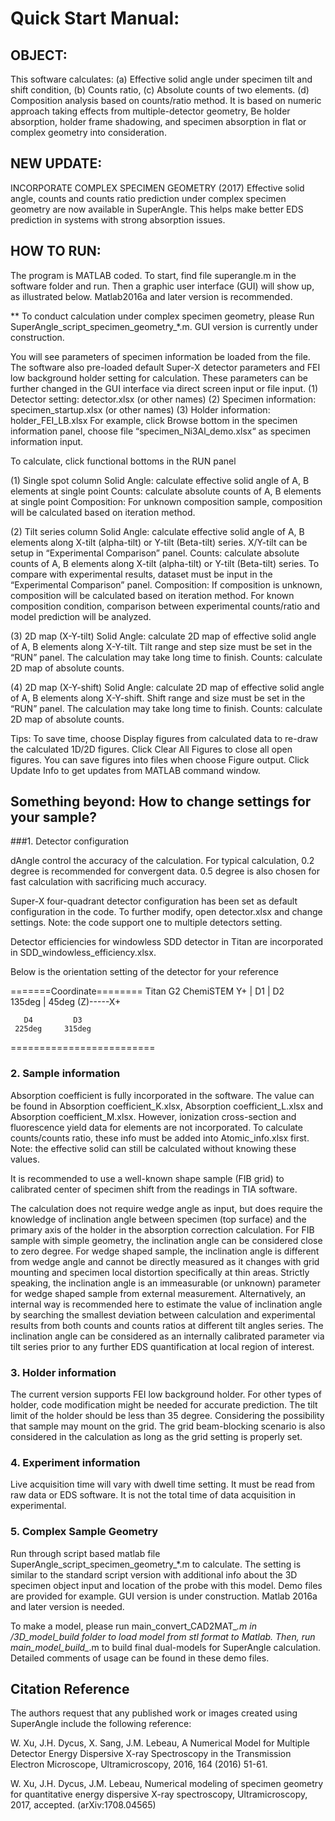 # Quick Start Manual:

## OBJECT: 
This software calculates: (a) Effective solid angle under specimen tilt and shift condition, (b) Counts ratio, (c) Absolute counts of two elements. (d) Composition analysis based on counts/ratio method. It is based on numeric approach taking effects from multiple-detector geometry, Be holder absorption, holder frame shadowing, and specimen absorption in flat or complex geometry into consideration.

## NEW UPDATE: 
INCORPORATE COMPLEX SPECIMEN GEOMETRY (2017)
Effective solid angle, counts and counts ratio prediction under complex specimen geometry are now available in SuperAngle. This helps make better EDS prediction in systems with strong absorption issues.

## HOW TO RUN: 
The program is MATLAB coded. To start, find file superangle.m in the software folder and run. Then a graphic user interface (GUI) will show up, as illustrated below. Matlab2016a and later version is recommended.

** To conduct calculation under complex specimen geometry, please Run SuperAngle_script_specimen_geometry_*.m. GUI version is currently under construction. 

You will see parameters of specimen information be loaded from the file. The software also pre-loaded default Super-X detector parameters and FEI low background holder setting for calculation. These parameters can be further changed in the GUI interface via direct screen input or file input.
(1)	Detector setting: detector.xlsx (or other names)
(2)	Specimen information: specimen_startup.xlsx (or other names)
(3)	Holder information: holder_FEI_LB.xlsx
For example, click Browse bottom in the specimen information panel, choose file “specimen_Ni3Al_demo.xlsx“ as specimen information input.


To calculate, click functional bottoms in the RUN panel

(1) Single spot column
Solid Angle: calculate effective solid angle of A, B elements at single point
Counts: calculate absolute counts of A, B elements at single point
Composition: For unknown composition sample, composition will be calculated based on iteration method.

(2) Tilt series column
Solid Angle: calculate effective solid angle of A, B elements along X-tilt (alpha-tilt) or Y-tilt (Beta-tilt) series. X/Y-tilt can be setup in “Experimental Comparison” panel. 
Counts: calculate absolute counts of A, B elements along X-tilt (alpha-tilt) or Y-tilt (Beta-tilt) series. To compare with experimental results, dataset must be input in the “Experimental Comparison” panel.
Composition: If composition is unknown, composition will be calculated based on iteration method. For known composition condition, comparison between experimental counts/ratio and model prediction will be analyzed.

(3) 2D map (X-Y-tilt)
Solid Angle: calculate 2D map of effective solid angle of A, B elements along X-Y-tilt. Tilt range and step size must be set in the “RUN” panel. The calculation may take long time to finish.
Counts: calculate 2D map of absolute counts.

(4) 2D map (X-Y-shift)
Solid Angle: calculate 2D map of effective solid angle of A, B elements along X-Y-shift. Shift range and size must be set in the “RUN” panel. The calculation may take long time to finish.
Counts: calculate 2D map of absolute counts.

Tips: To save time, choose Display figures from calculated data to re-draw the calculated 1D/2D figures. Click Clear All Figures to close all open figures. You can save figures into files when choose Figure output. Click Update Info to get updates from MATLAB command window.



## Something beyond: How to change settings for your sample?

###1. Detector configuration

dAngle control the accuracy of the calculation. For typical calculation, 0.2 degree is recommended for convergent data. 0.5 degree is also chosen for fast calculation with sacrificing much accuracy. 

Super-X four-quadrant detector configuration has been set as default configuration in the code. To further modify, open detector.xlsx and change settings.  Note: the code support one to multiple detectors setting. 

Detector efficiencies for windowless SDD detector in Titan are incorporated in SDD_windowless_efficiency.xlsx. 

Below is the orientation setting of the detector for your reference

=======Coordinate========
   Titan G2 ChemiSTEM
           Y+
            |
       D1   |     D2  
     135deg |   45deg
           (Z)-----X+
            
       D4         D3
     225deg     315deg
            
=========================


### 2. Sample information

Absorption coefficient is fully incorporated in the software. The value can be found in Absorption coefficient_K.xlsx, Absorption coefficient_L.xlsx and Absorption coefficient_M.xlsx. However, ionization cross-section and fluorescence yield data for elements are not incorporated. To calculate counts/counts ratio, these info must be added into Atomic_info.xlsx first. Note: the effective solid can still be calculated without knowing these values.

It is recommended to use a well-known shape sample (FIB grid) to calibrated center of specimen shift from the readings in TIA software. 

The calculation does not require wedge angle as input, but does require the knowledge of inclination angle between specimen (top surface) and the primary axis of the holder in the absorption correction calculation. For FIB sample with simple geometry, the inclination angle can be considered close to zero degree. For wedge shaped sample, the inclination angle is different from wedge angle and cannot be directly measured as it changes with grid mounting and specimen local distortion specifically at thin areas. Strictly speaking, the inclination angle is an immeasurable (or unknown) parameter for wedge shaped sample from external measurement. Alternatively, an internal way is recommended here to estimate the value of inclination angle by searching the smallest deviation between calculation and experimental results from both counts and counts ratios at different tilt angles series. The inclination angle can be considered as an internally calibrated parameter via tilt series prior to any further EDS quantification at local region of interest.


### 3. Holder information

The current version supports FEI low background holder. For other types of holder, code modification might be needed for accurate prediction. The tilt limit of the holder should be less than 35 degree. Considering the possibility that sample may mount on the grid. The grid beam-blocking scenario is also considered in the calculation as long as the grid setting is properly set.

### 4. Experiment information

Live acquisition time will vary with dwell time setting. It must be read from raw data or EDS software. It is not the total time of data acquisition in experimental.


### 5. Complex Sample Geometry
Run through script based matlab file SuperAngle_script_specimen_geometry_*.m to calculate. The setting is similar to the standard script version with additional info about the 3D specimen object input and location of the probe with this model. Demo files are provided for example. GUI version is under construction. Matlab 2016a and later version is needed.

To make a model, please run main_convert_CAD2MAT_*.m in /3D_model_build folder to load model from stl format to Matlab. Then, run main_model_build_*.m to build final dual-models for SuperAngle calculation. Detailed comments of usage can be found in these demo files. 

## Citation Reference

The authors request that any published work or images created using SuperAngle include the following reference:

W. Xu, J.H. Dycus, X. Sang, J.M. Lebeau, A Numerical Model for Multiple Detector Energy Dispersive X-ray Spectroscopy in the Transmission Electron Microscope, Ultramicroscopy, 2016, 164 (2016) 51-61.

W. Xu, J.H. Dycus, J.M. Lebeau, Numerical modeling of specimen geometry for quantitative energy dispersive X-ray spectroscopy, Ultramicroscopy, 2017, accepted. (arXiv:1708.04565)